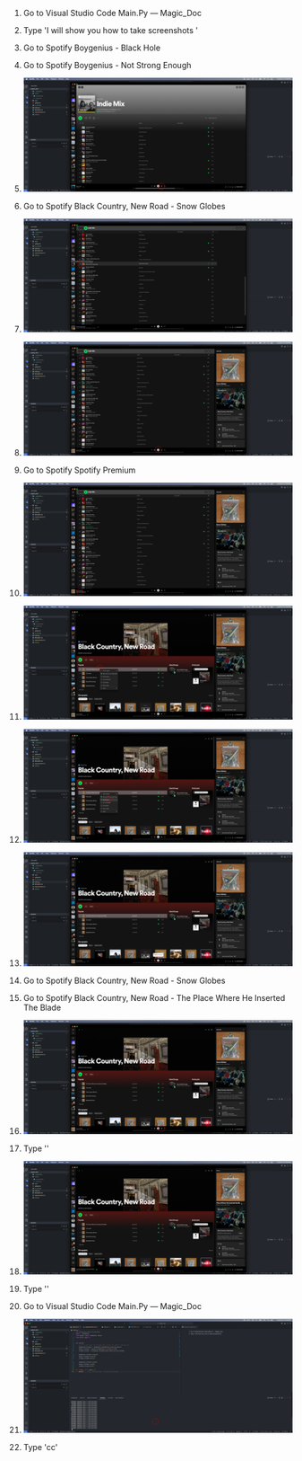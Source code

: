 1. Go to Visual Studio Code Main.Py — Magic_Doc
2. Type 'I will show you how to take screenshots '
3. Go to Spotify Boygenius - Black Hole
4. Go to Spotify Boygenius - Not Strong Enough
5. ![Screenshot](./screenshots/screenshot_20231114_185003.png)


6. Go to Spotify Black Country, New Road - Snow Globes
7. ![Screenshot](./screenshots/screenshot_20231114_185010.png)


8. ![Screenshot](./screenshots/screenshot_20231114_185014.png)


9. Go to Spotify Spotify Premium
10. ![Screenshot](./screenshots/screenshot_20231114_185016.png)


11. ![Screenshot](./screenshots/screenshot_20231114_185018.png)


12. ![Screenshot](./screenshots/screenshot_20231114_185020.png)


13. ![Screenshot](./screenshots/screenshot_20231114_185021.png)


14. Go to Spotify Black Country, New Road - Snow Globes
15. Go to Spotify Black Country, New Road - The Place Where He Inserted The Blade
16. ![Screenshot](./screenshots/screenshot_20231114_185024.png)


17. Type ''
18. ![Screenshot](./screenshots/screenshot_20231114_185029.png)


19. Type ''
20. Go to Visual Studio Code Main.Py — Magic_Doc
21. ![Screenshot](./screenshots/screenshot_20231114_185030.png)


22. Type 'cc'
